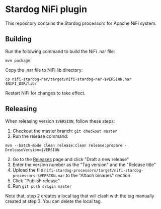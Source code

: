 # Stardog NiFi plugin

This repository contains the Stardog processors for Apache NiFi system.

## Building

Run the following command to build the NiFi .nar file:

```
mvn package
```

Copy the .nar file to NiFi lib directory:

``` 
cp nifi-stardog-nar/target/nifi-stardog-nar-$VERSION.nar  $NIFI_DIR/lib/
```

Restart NiFi for changes to take effect.

## Releasing

When releasing version `$VERSION`, follow these steps:

1. Checkout the master branch: `git checkout master`
1. Run the release command:

``` 
mvn --batch-mode clean release:clean release:prepare -DreleaseVersion=$VERSION
```

2. Go to the [Releases](https://github.com/stardog-union/nifi-stardog-bundle/releases) page and click "Draft a new release"
3. Enter the version number as the "Tag version" and the "Release title"
4. Upload the file `nifi-stardog-processors/target/nifi-stardog-processors-$VERSION.nar` to the "Attach binaries" section
5. Click "Publish release".
6. Run `git push origin master`

Note that, step 2 creates a local tag that will clash with the tag manually created at step 3. You can delete the local tag.
